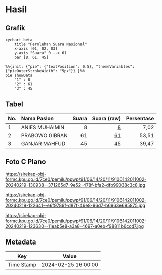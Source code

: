 # Hasil

## Grafik

```mermaid
xychart-beta
    title "Perolehan Suara Nasional"
    x-axis [01, 02, 03]
    y-axis "Suara" 0 --> 61
    bar [8, 61, 45]
```

```mermaid
%%{init: {"pie": {"textPosition": 0.5}, "themeVariables": {"pieOuterStrokeWidth": "5px"}} }%%
pie showData
    "1" : 8
    "2" : 61
    "3" : 45
```

## Tabel

| No. | Nama Paslon    | Suara | Suara (raw) | Persentase |
|:--- |:-------------- | -----:| -----------:| ----------:|
| 1   | ANIES MUHAIMIN | 8     | [8][p-1]    | 7,02       |
| 2   | PRABOWO GIBRAN | 61    | [61][p-2]   | 53,51      |
| 3   | GANJAR MAHFUD  | 45    | [45][p-3]   | 39,47      |


[p-1]: https://github.com/gigit-pemilu/pemilu-2024/blob/main/pilpres/hitung-suara/sub/91-papua/sub/06-biak-numfor/sub/14-andey/sub/2011-wodu/sub/002-tps/sub/paslon-1.txt
[p-2]: https://github.com/gigit-pemilu/pemilu-2024/blob/main/pilpres/hitung-suara/sub/91-papua/sub/06-biak-numfor/sub/14-andey/sub/2011-wodu/sub/002-tps/sub/paslon-2.txt
[p-3]: https://github.com/gigit-pemilu/pemilu-2024/blob/main/pilpres/hitung-suara/sub/91-papua/sub/06-biak-numfor/sub/14-andey/sub/2011-wodu/sub/002-tps/sub/paslon-3.txt

## Foto C Plano

https://sirekap-obj-formc.kpu.go.id/7ce0/pemilu/ppwp/91/06/14/20/11/9106142011002-20240219-130938--371265d7-9e52-478f-bfa2-dfb99038c3c8.jpg

https://sirekap-obj-formc.kpu.go.id/7ce0/pemilu/ppwp/91/06/14/20/11/9106142011002-20240219-122641--e6f9789f-d87f-46e8-96d7-b6963e695875.jpg

https://sirekap-obj-formc.kpu.go.id/7ce0/pemilu/ppwp/91/06/14/20/11/9106142011002-20240219-123630--11eab5e8-a3a8-4697-a0eb-f98811b6ccd7.jpg


## Metadata

| Key        | Value               |
| ---------- | ------------------- |
| Time Stamp | 2024-02-25 16:00:00 |



